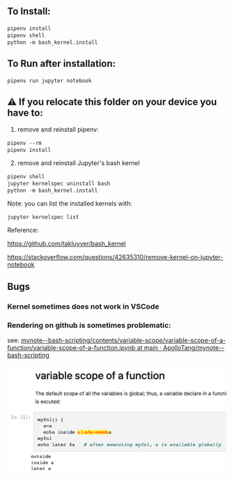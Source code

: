 

## To Install:

```
pipenv install
pipenv shell 
python -m bash_kernel.install
```





## To Run after installation:

```
pipenv run jupyter notebook
```





## :warning: If you relocate this folder on your device you have to:

1. remove and reinstall pipenv:
```
pipenv --rm
pipenv install
```

2. remove and reinstall Jupyter's bash kernel
```
pipenv shell 
jupyter kernelspec uninstall bash
python -m bash_kernel.install
```

Note: you can list the installed kernels with:

```
jupyter kernelspec list
```

Reference:

https://github.com/takluyver/bash_kernel

https://stackoverflow.com/questions/42635310/remove-kernel-on-jupyter-notebook





## Bugs

### Kernel sometimes does not work in VSCode

### Rendering on github is sometimes problematic:

see:  [mynote--bash-scripting/contents/variable-scope/variable-scope-of-a-function/variable-scope-of-a-function.ipynb at main · ApolloTang/mynote--bash-scripting](https://github.com/ApolloTang/mynote--bash-scripting/blob/main/contents/variable-scope/variable-scope-of-a-function/variable-scope-of-a-function.ipynb) 

![bug on github](./imgs/rendering-bug-on-github.png)


